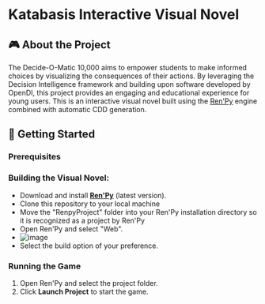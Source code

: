 # Katabasis Interactive Visual Novel

## 🎮 About the Project
The Decide-O-Matic 10,000 aims to empower students to make informed choices by visualizing the consequences of their actions. By leveraging the Decision Intelligence framework and building upon software developed by OpenDI, this project provides an engaging and educational experience for young users.
This is an interactive visual novel built using the [Ren'Py](https://www.renpy.org/) engine combined with automatic CDD generation.

## 🚀 Getting Started
### Prerequisites

### Building the Visual Novel:
- Download and install **[Ren'Py](https://www.renpy.org/)** (latest version).
- Clone this repository to your local machine
- Move the "RenpyProject" folder into your Ren'Py installation directory so it is recognized as a project by Ren'Py
- Open Ren'Py and select "Web".
- ![image](https://github.ncsu.edu/engr-csc-sdc/2025Spring-Team45-Katabasis-2/assets/26192/361a4c39-e72b-472c-bf03-ecdb964297b3)
- Select the build option of your preference.

### Running the Game
1. Open Ren'Py and select the project folder.
2. Click **Launch Project** to start the game.
